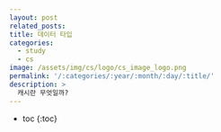 ```yaml
---
layout: post
related_posts:
title: 데이터 타입
categories:
  - study
  - cs
image: /assets/img/cs/logo/cs_image_logo.png
permalink: '/:categories/:year/:month/:day/:title/'
description: >
  캐시란 무엇일까?
---
```


* toc
{:toc}

